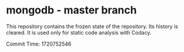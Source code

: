 # mongodb - master branch

This repository contains the frozen state of the repository.
Its history is cleared. It is used only for static code
analysis with Codacy.

Commit Time: 1720752546
